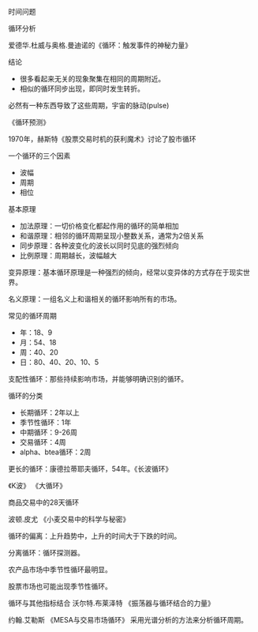 时间问题

循环分析

爱德华.杜威与奥格.曼迪诺的《循环：触发事件的神秘力量》

结论
+ 很多看起来无关的现象聚集在相同的周期附近。
+ 相似的循环同步出现，即同时发生转折。

必然有一种东西导致了这些周期，宇宙的脉动(pulse)

《循环预测》

1970年，赫斯特《股票交易时机的获利魔术》讨论了股市循环

一个循环的三个因素
+ 波幅
+ 周期
+ 相位

基本原理
+ 加法原理：一切价格变化都起作用的循环的简单相加
+ 和谐原理：相邻的循环周期呈现小整数关系，通常为2倍关系
+ 同步原理：各种波变化的波长以同时见底的强烈倾向
+ 比例原理：周期越长，波幅越大

变异原理：基本循环原理是一种强烈的倾向，经常以变异体的方式存在于现实世界。

名义原理：一组名义上和谐相关的循环影响所有的市场。

常见的循环周期
+ 年：18、9
+ 月：54、18
+ 周：40、20
+ 日：80、40、20、10、5

支配性循环：那些持续影响市场，并能够明确识别的循环。

循环的分类
+ 长期循环：2年以上
+ 季节性循环：1年
+ 中期循环：9-26周
+ 交易循环：4周
+ alpha、btea循环：2周

更长的循环：康德拉蒂耶夫循环，54年。《长波循环》

《K波》 《大循环》

商品交易中的28天循环

波顿.皮尤 《小麦交易中的科学与秘密》

循环的偏离：上升趋势中，上升的时间大于下跌的时间。

分离循环：循环探测器。

农产品市场中季节性循环最明显。

股票市场也可能出现季节性循环。

循环与其他指标结合 沃尔特.布莱泽特 《振荡器与循环结合的力量》

约翰.艾勒斯 《MESA与交易市场循环》 采用光谱分析的方法来分析循环周期。



